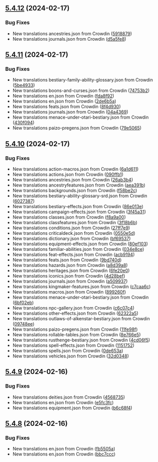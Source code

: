 ## [5.4.12](https://github.com/allnnde/pf2e-esp-translation/compare/v5.4.11...v5.4.12) (2024-02-17)


### Bug Fixes

* New translations ancestries.json from Crowdin ([5918879](https://github.com/allnnde/pf2e-esp-translation/commit/5918879c3afa801009e9c93560dd63c977296934))
* New translations journals.json from Crowdin ([d5a5fe8](https://github.com/allnnde/pf2e-esp-translation/commit/d5a5fe8bdc8a61f36d1e6f0ef83a27baa144cdbc))



## [5.4.11](https://github.com/allnnde/pf2e-esp-translation/compare/v5.4.10...v5.4.11) (2024-02-17)


### Bug Fixes

* New translations bestiary-family-ability-glossary.json from Crowdin ([5be4933](https://github.com/allnnde/pf2e-esp-translation/commit/5be493329ad9e216432c02c94e2184a05e98374f))
* New translations boons-and-curses.json from Crowdin ([74753b2](https://github.com/allnnde/pf2e-esp-translation/commit/74753b27b9aaac23fa3db705b3a05e6579cc6424))
* New translations en.json from Crowdin ([fda8f92](https://github.com/allnnde/pf2e-esp-translation/commit/fda8f920c6d664b5246b3e7bf8cd4bf4b0bdadc7))
* New translations en.json from Crowdin ([2de6b5a](https://github.com/allnnde/pf2e-esp-translation/commit/2de6b5adfe4cb4ab16309f74fa02bb232a03551a))
* New translations feats.json from Crowdin ([8f4d930](https://github.com/allnnde/pf2e-esp-translation/commit/8f4d9300f09f80106ec6b0236b7df04614b15a60))
* New translations journals.json from Crowdin ([04a4369](https://github.com/allnnde/pf2e-esp-translation/commit/04a43698e160eec7d58f8553669df95bc71f1219))
* New translations menace-under-otari-bestiary.json from Crowdin ([430f094](https://github.com/allnnde/pf2e-esp-translation/commit/430f094a8207a5093f7c20b60b2205d73c977f06))
* New translations paizo-pregens.json from Crowdin ([79e5065](https://github.com/allnnde/pf2e-esp-translation/commit/79e506520aa3525753a872275a2d0dce3fee2aa6))



## [5.4.10](https://github.com/allnnde/pf2e-esp-translation/compare/v5.4.9...v5.4.10) (2024-02-17)


### Bug Fixes

* New translations action-macros.json from Crowdin ([6a1d611](https://github.com/allnnde/pf2e-esp-translation/commit/6a1d6117cf4dfec8ad14a6668b9eb60053eb1273))
* New translations actions.json from Crowdin ([090ffb1](https://github.com/allnnde/pf2e-esp-translation/commit/090ffb17353701897e957ac2ac15030bac8c6e1f))
* New translations ancestries.json from Crowdin ([26ab3b4](https://github.com/allnnde/pf2e-esp-translation/commit/26ab3b4cda369fabe9dfbfbe17665ac3d7975de7))
* New translations ancestryfeatures.json from Crowdin ([aea391b](https://github.com/allnnde/pf2e-esp-translation/commit/aea391b22143c1386fb4cc25f1055e9c4d1e2bef))
* New translations backgrounds.json from Crowdin ([f58be2c](https://github.com/allnnde/pf2e-esp-translation/commit/f58be2c020fe4c34dcae2df7ac42bdef71a563b5))
* New translations bestiary-ability-glossary-srd.json from Crowdin ([6027387](https://github.com/allnnde/pf2e-esp-translation/commit/6027387b6785b961397e5702142a582544ccc4a6))
* New translations bestiary-effects.json from Crowdin ([86e013e](https://github.com/allnnde/pf2e-esp-translation/commit/86e013ec0abed2e91a96503e3869e82226417538))
* New translations campaign-effects.json from Crowdin ([3f45a31](https://github.com/allnnde/pf2e-esp-translation/commit/3f45a31a18cb88d8ac8728ef0e06cf7cd2518f2d))
* New translations classes.json from Crowdin ([f8a9a00](https://github.com/allnnde/pf2e-esp-translation/commit/f8a9a00a9c2b1dffe92d87a024fba3ab52ec5ab0))
* New translations classfeatures.json from Crowdin ([3f18b6b](https://github.com/allnnde/pf2e-esp-translation/commit/3f18b6ba819ca8b0d31ac5f36612e014d0a171a2))
* New translations conditions.json from Crowdin ([27ff7e9](https://github.com/allnnde/pf2e-esp-translation/commit/27ff7e97ddbb63e4a492cfb31e09a8637f80dac5))
* New translations criticaldeck.json from Crowdin ([0550e5d](https://github.com/allnnde/pf2e-esp-translation/commit/0550e5df525c4c219e9f89ad8f850e0a1efa231b))
* New translations dictionary.json from Crowdin ([bf69537](https://github.com/allnnde/pf2e-esp-translation/commit/bf695378d576f04e089c23f2623561b9aa3b2ca7))
* New translations equipment-effects.json from Crowdin ([80ef103](https://github.com/allnnde/pf2e-esp-translation/commit/80ef103776e771817d421c918aabdde59f949283))
* New translations familiar-abilities.json from Crowdin ([034e8ce](https://github.com/allnnde/pf2e-esp-translation/commit/034e8ced075d4c42364408d7eee22a4863f8c0a6))
* New translations feat-effects.json from Crowdin ([acb9194](https://github.com/allnnde/pf2e-esp-translation/commit/acb91946841fd7a80dc590656e62c24dca44ff82))
* New translations feats.json from Crowdin ([9bd740d](https://github.com/allnnde/pf2e-esp-translation/commit/9bd740df4c830578342ab1ba5380ed6a4a78fe2a))
* New translations hazards.json from Crowdin ([a8d39a8](https://github.com/allnnde/pf2e-esp-translation/commit/a8d39a8736ed03cce03e8025bfc384a3c850b20f))
* New translations heritages.json from Crowdin ([6fe20e0](https://github.com/allnnde/pf2e-esp-translation/commit/6fe20e07f87e5f7eb04904b7758c7493ecfcdce8))
* New translations iconics.json from Crowdin ([4d28bef](https://github.com/allnnde/pf2e-esp-translation/commit/4d28bef34cc978ef85397a3cce88fe9ebe67c4a0))
* New translations journals.json from Crowdin ([a509937](https://github.com/allnnde/pf2e-esp-translation/commit/a509937b0c80ffa626e7f2dce686e59d7cf75bf7))
* New translations kingmaker-features.json from Crowdin ([c7caa6c](https://github.com/allnnde/pf2e-esp-translation/commit/c7caa6cc7a4534961f1b246e822d89a7aaeb6691))
* New translations macros.json from Crowdin ([899260f](https://github.com/allnnde/pf2e-esp-translation/commit/899260fa76aa46f63072b5b44a4469c0453f6344))
* New translations menace-under-otari-bestiary.json from Crowdin ([6bf02eb](https://github.com/allnnde/pf2e-esp-translation/commit/6bf02eb017775cd5a71a3494f27f97355250998f))
* New translations npc-gallery.json from Crowdin ([c6c07c4](https://github.com/allnnde/pf2e-esp-translation/commit/c6c07c414cb819a2b207435c3ac249953cc2b5dc))
* New translations other-effects.json from Crowdin ([62322a5](https://github.com/allnnde/pf2e-esp-translation/commit/62322a575fa4330a9c3ba013892f49cf8fd9bc09))
* New translations outlaws-of-alkenstar-bestiary.json from Crowdin ([09748ee](https://github.com/allnnde/pf2e-esp-translation/commit/09748ee39a21ce6ef1bfc6778d610bb46d5d416f))
* New translations paizo-pregens.json from Crowdin ([11fe98f](https://github.com/allnnde/pf2e-esp-translation/commit/11fe98fca5bb34de7529be212a0c547c615dd039))
* New translations rollable-tables.json from Crowdin ([8e766e5](https://github.com/allnnde/pf2e-esp-translation/commit/8e766e530a2c7fe93708185926f8a7cb8302d78d))
* New translations rusthenge-bestiary.json from Crowdin ([4cd06f5](https://github.com/allnnde/pf2e-esp-translation/commit/4cd06f5acd4fa527e48d1c48f63785d42d6fb014))
* New translations spell-effects.json from Crowdin ([1151752](https://github.com/allnnde/pf2e-esp-translation/commit/115175249b3a72d599b6725e061e722da06e4f4a))
* New translations spells.json from Crowdin ([0de653a](https://github.com/allnnde/pf2e-esp-translation/commit/0de653af1af0b7ca0588efb33871044a3b345926))
* New translations vehicles.json from Crowdin ([32d0348](https://github.com/allnnde/pf2e-esp-translation/commit/32d0348fc00332b386d18cc1661d0e7a180c35b8))



## [5.4.9](https://github.com/allnnde/pf2e-esp-translation/compare/v5.4.8...v5.4.9) (2024-02-16)


### Bug Fixes

* New translations deities.json from Crowdin ([4568735](https://github.com/allnnde/pf2e-esp-translation/commit/4568735a34dc070b81dd1a5747e77a631c6fd84f))
* New translations en.json from Crowdin ([e5fc3fc](https://github.com/allnnde/pf2e-esp-translation/commit/e5fc3fc42e3cd34ee1b2791592e9f2a24993d25c))
* New translations equipment.json from Crowdin ([b6c68f4](https://github.com/allnnde/pf2e-esp-translation/commit/b6c68f4267aa77772369d0a4c387d55f957e2854))



## [5.4.8](https://github.com/allnnde/pf2e-esp-translation/compare/v5.4.7...v5.4.8) (2024-02-16)


### Bug Fixes

* New translations en.json from Crowdin ([fb5505a](https://github.com/allnnde/pf2e-esp-translation/commit/fb5505a7e3232af744364d01163e61d69920342c))
* New translations en.json from Crowdin ([bbc7ccc](https://github.com/allnnde/pf2e-esp-translation/commit/bbc7cccfed8b19512c9f7dc23248bc8a9eb96f8e))



